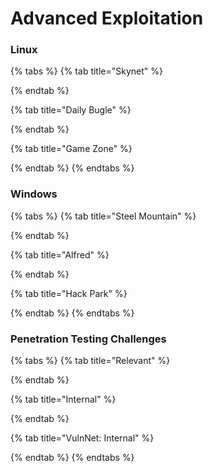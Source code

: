 # Advanced Exploitation

### Linux

{% tabs %}
{% tab title="Skynet" %}

{% endtab %}

{% tab title="Daily Bugle" %}

{% endtab %}

{% tab title="Game Zone" %}

{% endtab %}
{% endtabs %}

### Windows

{% tabs %}
{% tab title="Steel Mountain" %}

{% endtab %}

{% tab title="Alfred" %}

{% endtab %}

{% tab title="Hack Park" %}

{% endtab %}
{% endtabs %}

### Penetration Testing Challenges

{% tabs %}
{% tab title="Relevant" %}

{% endtab %}

{% tab title="Internal" %}

{% endtab %}

{% tab title="VulnNet: Internal" %}

{% endtab %}
{% endtabs %}

